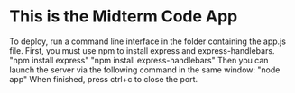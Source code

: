 # This is the Midterm Code App
To deploy, run a command line interface in the folder containing the app.js file.
First, you must use npm to install express and express-handlebars.
"npm install express"
"npm install express-handlebars"
Then you can launch the server via the following command in the same window:
"node app"
When finished, press ctrl+c to close the port. 